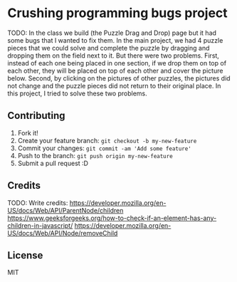 # Crushing programming bugs project

TODO: In the class we build (the Puzzle Drag and Drop) page but it had some bugs that I wanted to fix them. In the main project, we had 4 puzzle pieces that we could solve and complete the puzzle by dragging and dropping them on the field next to it. 
But there were two problems. First, instead of each one being placed in one section, if we drop them on top of each other, they will be placed on top of each other and cover the picture below.
Second, by clicking on the pictures of other puzzles, the pictures did not change and the puzzle pieces did not return to their original place. In this project, I tried to solve these two problems.

## Contributing

1. Fork it!
2. Create your feature branch: `git checkout -b my-new-feature`
3. Commit your changes: `git commit -am 'Add some feature'`
4. Push to the branch: `git push origin my-new-feature`
5. Submit a pull request :D

## Credits
TODO: Write credits:
https://developer.mozilla.org/en-US/docs/Web/API/ParentNode/children
https://www.geeksforgeeks.org/how-to-check-if-an-element-has-any-children-in-javascript/
https://developer.mozilla.org/en-US/docs/Web/API/Node/removeChild

## License
MIT